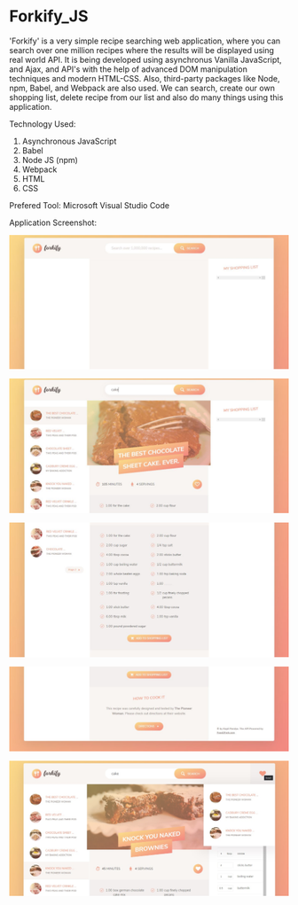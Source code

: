 # Forkify_JS
'Forkify' is a very simple recipe searching web application, where you can search over one million recipes where the results will be displayed using real world API. It is being developed using asynchronus Vanilla JavaScript, and Ajax, and API's with the help of advanced DOM manipulation techniques and modern HTML-CSS. Also, third-party packages like Node, npm, Babel, and Webpack are also used. We can search, create our own shopping list, delete recipe from our list and also do many things using this application.

Technology Used:
  1. Asynchronous JavaScript
  2. Babel
  3. Node JS (npm)
  4. Webpack
  5. HTML
  6. CSS

Prefered Tool: Microsoft Visual Studio Code

Application Screenshot:

![](Screenshots/1.JPG)

![](Screenshots/2.JPG)

![](Screenshots/3.JPG)

![](Screenshots/4.JPG)

![](Screenshots/5.JPG)
